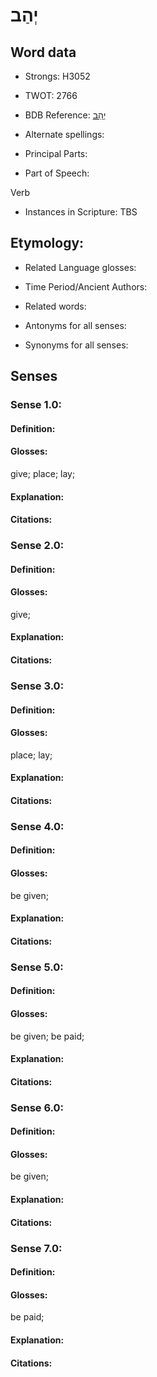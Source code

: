 # יְהַב

<!-- Status: S2="NeedsEdits" -->
<!-- Lexica used for edits:   -->

## Word data

* Strongs: H3052

* TWOT: 2766

* BDB Reference: [יְהַב](rc://en/bdb/dict/xj.ad.aa)

* Alternate spellings:

* Principal Parts:

* Part of Speech:

Verb

* Instances in Scripture: TBS

## Etymology:

* Related Language glosses:

* Time Period/Ancient Authors:

* Related words:

* Antonyms for all senses:

* Synonyms for all senses:

## Senses

### Sense 1.0:

#### Definition:

#### Glosses:

give; place; lay; 

#### Explanation:

#### Citations:



### Sense 2.0:

#### Definition:

#### Glosses:

give; 

#### Explanation:

#### Citations:



### Sense 3.0:

#### Definition:

#### Glosses:

place; lay; 

#### Explanation:

#### Citations:



### Sense 4.0:

#### Definition:

#### Glosses:

be given; 

#### Explanation:

#### Citations:



### Sense 5.0:

#### Definition:

#### Glosses:

be given; be paid; 

#### Explanation:

#### Citations:



### Sense 6.0:

#### Definition:

#### Glosses:

be given; 

#### Explanation:

#### Citations:



### Sense 7.0:

#### Definition:

#### Glosses:

be paid; 

#### Explanation:

#### Citations:




